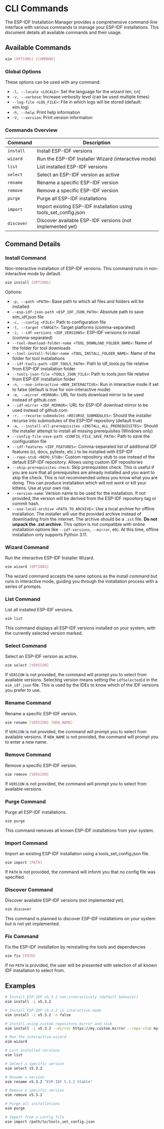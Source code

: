 # CLI Commands

The ESP-IDF Installation Manager provides a comprehensive command-line interface with various commands to manage your ESP-IDF installations. This document details all available commands and their usage.

## Available Commands

```bash
eim [OPTIONS] [COMMAND]
```

### Global Options

These options can be used with any command:

- `-l, --locale <LOCALE>`: Set the language for the wizard (en, cn)
- `-v, --verbose`: Increase verbosity level (can be used multiple times)
- `--log-file <LOG_FILE>`: File in which logs will be stored (default: eim.log)
- `-h, --help`: Print help information
- `-V, --version`: Print version information

### Commands Overview

| Command | Description |
|---------|-------------|
| `install` | Install ESP-IDF versions |
| `wizard` | Run the ESP-IDF Installer Wizard (interactive mode) |
| `list` | List installed ESP-IDF versions |
| `select` | Select an ESP-IDF version as active |
| `rename` | Rename a specific ESP-IDF version |
| `remove` | Remove a specific ESP-IDF version |
| `purge` | Purge all ESP-IDF installations |
| `import` | Import existing ESP-IDF installation using tools_set_config.json |
| `discover` | Discover available ESP-IDF versions (not implemented yet) |

## Command Details

### Install Command

Non-interactive installation of ESP-IDF versions. This command runs in non-interactive mode by default.

```bash
eim install [OPTIONS]
```

Options:
- `-p, --path <PATH>`: Base path to which all files and folders will be installed
- `--esp-idf-json-path <ESP_IDF_JSON_PATH>`: Absolute path to save eim_idf.json file
- `-c, --config <FILE>`: Path to configuration file
- `-t, --target <TARGET>`: Target platforms (comma-separated)
- `-i, --idf-versions <IDF_VERSIONS>`: ESP-IDF versions to install (comma-separated)
- `--tool-download-folder-name <TOOL_DOWNLOAD_FOLDER_NAME>`: Name of the folder for tool downloads
- `--tool-install-folder-name <TOOL_INSTALL_FOLDER_NAME>`: Name of the folder for tool installations
- `--idf-tools-path <IDF_TOOLS_PATH>`: Path to idf_tools.py file relative from ESP-IDF installation folder
- `--tools-json-file <TOOLS_JSON_FILE>`: Path to tools.json file relative from ESP-IDF installation folder
- `-n, --non-interactive <NON_INTERACTIVE>`: Run in interactive mode if set to false (default is true for non-interactive mode)
- `-m, --mirror <MIRROR>`: URL for tools download mirror to be used instead of github.com
- `--idf-mirror <IDF_MIRROR>`: URL for ESP-IDF download mirror to be used instead of github.com
- `-r, --recurse-submodules <RECURSE_SUBMODULES>`: Should the installer recurse into submodules of the ESP-IDF repository (default true)
- `-a, --install-all-prerequisites <INSTALL_ALL_PREREQUISITES>`: Should the installer attempt to install all missing prerequisites (Windows only)
- `--config-file-save-path <CONFIG_FILE_SAVE_PATH>`: Path to save the configuration file
- `--idf-features <IDF_FEATURES>`: Comma-separated list of additional IDF features (ci, docs, pytests, etc.) to be installed with ESP-IDF
- `--repo-stub <REPO_STUB>`: Custom repository stub to use instead of the default ESP-IDF repository. Allows using custom IDF repositories
- `--skip-prerequisites-check`: Skip prerequisites check. This is useful if you are sure that all prerequisites are already installed and you want to skip the check. This is not recommended unless you know what you are doing. This can produce installation which will not work or kill your kittens. Use at your own risk.
- `--version-name`: Version name to be used for the installation. If not provided, the version will be derived from the ESP-IDF repository tag or commit hash.
- `--use-local-archive <PATH_TO_ARCHIVE>`: Use a local archive for offline installation. The installer will use the provided archive instead of downloading from the internet. The archive should be a `.zst` file. **Do not unpack the .zst archive.** This option is not compatible with online installation options like `--idf-versions`, `--mirror`, etc. At this time, offline installation only supports Python 3.11.

### Wizard Command

Run the interactive ESP-IDF Installer Wizard.

```bash
eim wizard [OPTIONS]
```

The wizard command accepts the same options as the install command but runs in interactive mode, guiding you through the installation process with a series of prompts.

### List Command

List all installed ESP-IDF versions.

```bash
eim list
```

This command displays all ESP-IDF versions installed on your system, with the currently selected version marked.

### Select Command

Select an ESP-IDF version as active.

```bash
eim select [VERSION]
```

If `VERSION` is not provided, the command will prompt you to select from available versions. Selecting version means setting the `idfSelectedId` in the `eim_idf.json` file. This is used by the IDEs to know which of the IDF versions you prefer to use.

### Rename Command

Rename a specific ESP-IDF version.

```bash
eim rename [VERSION] [NEW_NAME]
```

If `VERSION` is not provided, the command will prompt you to select from available versions.
If `NEW_NAME` is not provided, the command will prompt you to enter a new name.

### Remove Command

Remove a specific ESP-IDF version.

```bash
eim remove [VERSION]
```

If `VERSION` is not provided, the command will prompt you to select from available versions.

### Purge Command

Purge all ESP-IDF installations.

```bash
eim purge
```

This command removes all known ESP-IDF installations from your system.

### Import Command

Import an existing ESP-IDF installation using a tools_set_config.json file.

```bash
eim import [PATH]
```

If `PATH` is not provided, the command will inform you that no config file was specified.

### Discover Command

Discover available ESP-IDF versions (not implemented yet).

```bash
eim discover
```

This command is planned to discover ESP-IDF installations on your system but is not yet implemented.

### Fix Command

Fix the ESP-IDF installation by reinstalling the tools and dependencies

```bash
eim fix [PATH]
```

If no `PATH` is provided, the user will be presented with selection of all known IDF installation to select from.

## Examples

```bash
# Install ESP-IDF v5.3.2 non-interactively (default behavior)
eim install -i v5.3.2

# Install ESP-IDF v5.3.2 in interactive mode
eim install -i v5.3.2 -n false

# Install using custom repository mirror and stub
eim install -i v5.3.2 --mirror https://my.custom.mirror --repo-stub my-custom-idf

# Run the interactive wizard
eim wizard

# List installed versions
eim list

# Select a specific version
eim select v5.3.2

# Rename a version
eim rename v5.3.2 "ESP-IDF 5.3.2 Stable"

# Remove a specific version
eim remove v5.3.2

# Purge all installations
eim purge

# Import from a config file
eim import /path/to/tools_set_config.json
```
